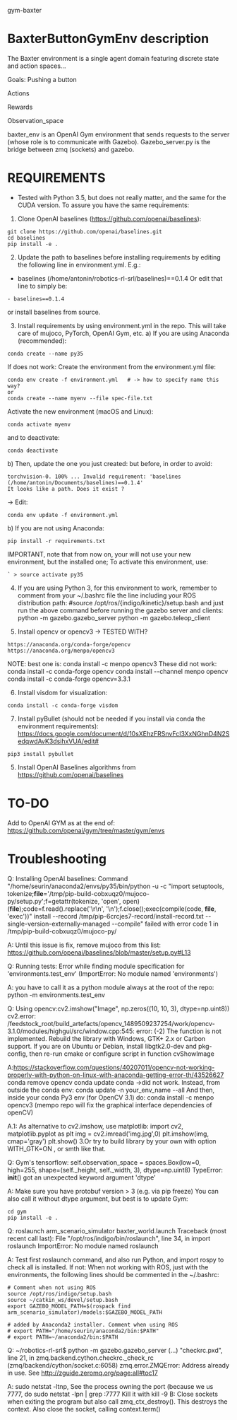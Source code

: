 gym-baxter

# BaxterButtonGymEnv description


The Baxter environment is a single agent domain featuring discrete state and action spaces...

Goals: Pushing a button

Actions

Rewards

Observation_space

baxter_env is an OpenAI Gym environment that sends requests to the server
(whose role is to communicate with Gazebo).
Gazebo_server.py is the bridge between zmq (sockets) and gazebo.


# REQUIREMENTS
* Tested with Python 3.5, but does not really matter, and the same for the CUDA version. To
assure you have the same requirements:

1) Clone OpenAI baselines (https://github.com/openai/baselines):
```
git clone https://github.com/openai/baselines.git
cd baselines
pip install -e .
```

2) Update the path to baselines before installing requirements by editing the following line in environment.yml. E.g.:
  - baselines (/home/antonin/robotics-rl-srl/baselines)==0.1.4
Or edit that line to simply be:
```
- baselines==0.1.4
```
or install baselines from source.


3) Install requirements by using environment.yml in the repo. This will take care of mujoco, PyTorch, OpenAI Gym, etc.
a) If you are using Anaconda (recommended):
```
conda create --name py35
```
If does not work:
Create the environment from the environment.yml file:   
```
conda env create -f environment.yml   # -> how to specify name this way?
or
conda create --name myenv --file spec-file.txt
```
Activate the new environment (macOS and Linux):
```
conda activate myenv
```
and to deactivate:
```
conda deactivate
```

b) Then, update the one you just created:
but before, in order to avoid:
```
torchvision-0. 100% ... Invalid requirement: 'baselines (/home/antonin/Documents/baselines)==0.1.4'
It looks like a path. Does it exist ?
```
-> Edit:

```
conda env update -f environment.yml
```

b) If you are not using Anaconda:
```
pip install -r requirements.txt
```
IMPORTANT, note that from now on, your will not use your new environment, but the installed one; To activate this environment, use:
```
` > source activate py35
```

4) If you are using Python 3, for this environment to work, remember to comment from your ~/.bashrc file the line including your ROS distribution path:
#source /opt/ros/{indigo/kinetic}/setup.bash
and just run the above command before running the gazebo server and clients:
python -m gazebo.gazebo_server
python -m gazebo.teleop_client

5) Install opencv or opencv3 -> TESTED WITH?
```
https://anaconda.org/conda-forge/opencv  
https://anaconda.org/menpo/opencv3
```
NOTE: best one is:
conda install -c menpo opencv3
These did not work:
conda install -c conda-forge opencv
conda install --channel menpo opencv
conda install -c conda-forge opencv=3.3.1


6) Install visdom for visualization:
```
conda install -c conda-forge visdom
```

7) Install pyBullet (should not be needed if you install via conda the environment requirements):  https://docs.google.com/document/d/10sXEhzFRSnvFcl3XxNGhnD4N2SedqwdAvK3dsihxVUA/edit#
```
pip3 install pybullet
```

5) Install OpenAI Baselines algorithms from https://github.com/openai/baselines

# TO-DO
Add to OpenAI GYM as at the end of:
https://github.com/openai/gym/tree/master/gym/envs




# Troubleshooting

Q: Installing OpenAI baselines:
Command "/home/seurin/anaconda2/envs/py35/bin/python -u -c "import setuptools, tokenize;__file__='/tmp/pip-build-cobxuqz0/mujoco-py/setup.py';f=getattr(tokenize, 'open', open)(__file__);code=f.read().replace('\r\n', '\n');f.close();exec(compile(code, __file__, 'exec'))" install --record /tmp/pip-6crcjes7-record/install-record.txt --single-version-externally-managed --compile" failed with error code 1 in /tmp/pip-build-cobxuqz0/mujoco-py/

A: Until this issue is fix, remove mujoco from this list:
https://github.com/openai/baselines/blob/master/setup.py#L13

Q: Running tests:  Error while finding module specification for 'environments.test_env' (ImportError: No module named 'environments')

A: you have to call it as a python module always at the root of the repo:
python -m environments.test_env


Q: Using opencv:cv2.imshow("Image", np.zeros((10, 10, 3), dtype=np.uint8))
cv2.error: /feedstock_root/build_artefacts/opencv_1489509237254/work/opencv-3.1.0/modules/highgui/src/window.cpp:545: error: (-2) The function is not implemented. Rebuild the library with Windows, GTK+ 2.x or Carbon support. If you are on Ubuntu or Debian, install libgtk2.0-dev and pkg-config, then re-run cmake or configure script in function cvShowImage

A:https://stackoverflow.com/questions/40207011/opencv-not-working-properly-with-python-on-linux-with-anaconda-getting-error-th/43526627
conda remove opencv
conda update conda  ->did not work. Instead, from outside the conda env:
conda update -n your_env_name --all
And then, inside your conda Py3 env (for OpenCV 3.1) do:
conda install -c menpo opencv3
(mempo repo will fix the graphical interface dependencies of openCV)

A.1: As alternative to cv2.imshow, use matplotlib:
import cv2, matplotlib.pyplot as plt
img = cv2.imread('img.jpg',0)
plt.imshow(img, cmap='gray')
plt.show()
3.Or try to build library by your own with option WITH_GTK=ON , or smth like that.

Q: Gym's tensorflow:
self.observation_space = spaces.Box(low=0, high=255, shape=(self._height, self._width, 3), dtype=np.uint8)
TypeError: __init__() got an unexpected keyword argument 'dtype'

A: Make sure you have protobuf version > 3 (e.g. via  pip freeze)
You can also call it without dtype argument, but best is to update Gym:
```
cd gym
pip install -e .
```


Q: roslaunch arm_scenario_simulator baxter_world.launch
Traceback (most recent call last):
  File "/opt/ros/indigo/bin/roslaunch", line 34, in <module>
    import roslaunch
ImportError: No module named roslaunch

A: Test first roslaunch command, and also run Python, and import rospy to check all is installed. If not: When not working with ROS, just with the environments, the following lines should be commented in the ~/.bashrc:
```
# Comment when not using ROS
source /opt/ros/indigo/setup.bash
source ~/catkin_ws/devel/setup.bash
export GAZEBO_MODEL_PATH=$(rospack find arm_scenario_simulator)/models:$GAZEBO_MODEL_PATH

# added by Anaconda2 installer. Comment when using ROS
# export PATH="/home/seurin/anaconda2/bin:$PATH"
# export PATH=~/anaconda2/bin:$PATH
```

Q: ~/robotics-rl-srl$ python -m gazebo.gazebo_server
(...) "checkrc.pxd", line 21, in zmq.backend.cython.checkrc._check_rc (zmq/backend/cython/socket.c:6058)
zmq.error.ZMQError: Address already in use. See http://zguide.zeromq.org/page:all#toc17

A: sudo netstat -ltnp, See the process owning the port (because we us 7777, do
   sudo netstat -lpn | grep :7777
 Kill it with kill -9 <pid>
B: Close sockets when exiting the program but also call zmq_ctx_destroy(). This destroys the context. Also close the socket, calling context.term()
